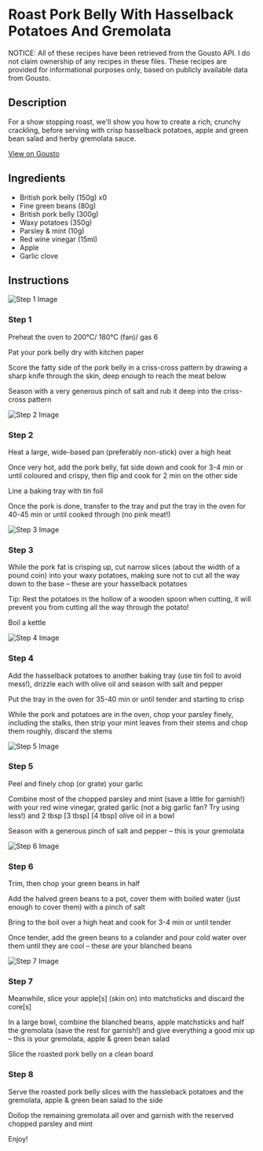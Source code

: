 # Roast Pork Belly With Hasselback Potatoes And Gremolata

NOTICE: All of these recipes have been retrieved from the Gousto API. I do not claim ownership of any recipes in these files. These recipes are provided for informational purposes only, based on publicly available data from Gousto.

## Description

For a show stopping roast, we'll show you how to create a rich, crunchy crackling, before serving with crisp hasselback potatoes, apple and green bean salad and herby gremolata sauce.

[View on Gousto](https://www.gousto.co.uk/recipes/cookbook/roast-pork-belly-hasselback-potatoes-gremolata)

## Ingredients

- British pork belly (150g) x0
- Fine green beans (80g)
- British pork belly (300g)
- Waxy potatoes (350g)
- Parsley & mint (10g)
- Red wine vinegar (15ml)
- Apple
- Garlic clove

## Instructions

![Step 1 Image](https://production-media.gousto.co.uk/cms/recipe-step-image/Step-1-1615480142174-x200.jpg)

### Step 1

Preheat the oven to 200°C/ 180°C (fan)/ gas 6

Pat your pork belly dry with kitchen paper

Score the fatty side of the pork belly in a criss-cross pattern by drawing a sharp knife through the skin, deep enough to reach the meat below

Season with a very generous pinch of salt and rub it deep into the criss-cross pattern

![Step 2 Image](https://production-media.gousto.co.uk/cms/recipe-step-image/Step-2-1615480169374-x200.jpg)

### Step 2

Heat a large, wide-based pan (preferably non-stick) over a high heat

Once very hot, add the pork belly, fat side down and cook for 3-4 min or until coloured and crispy, then flip and cook for 2 min on the other side

Line a baking tray with tin foil

Once the pork is done, transfer to the tray and put the tray in the oven for 40-45 min or until cooked through (no pink meat!)

![Step 3 Image](https://production-media.gousto.co.uk/cms/recipe-step-image/Step-3-copy-1615480180495-x200.jpg)

### Step 3

While the pork fat is crisping up, cut narrow slices (about the width of a pound coin) into your waxy potatoes, making sure not to cut all the way down to the base – these are your hasselback potatoes

Tip: Rest the potatoes in the hollow of a wooden spoon when cutting, it will prevent you from cutting all the way through the potato!

Boil a kettle

![Step 4 Image](https://production-media.gousto.co.uk/cms/recipe-step-image/Step-4-copy-1615480200765-x200.jpg)

### Step 4

Add the hasselback potatoes to another baking tray (use tin foil to avoid mess!), drizzle each with olive oil and season with salt and pepper

Put the tray in the oven for 35-40 min or until tender and starting to crisp

While the pork and potatoes are in the oven, chop your parsley finely, including the stalks, then strip your mint leaves from their stems and chop them roughly, discard the stems

![Step 5 Image](https://production-media.gousto.co.uk/cms/recipe-step-image/Step-5-copy-1615480277487-x200.jpg)

### Step 5

Peel and finely chop (or grate) your garlic

Combine most of the chopped parsley and mint (save a little for garnish!) with your red wine vinegar, grated garlic (not a big garlic fan? Try using less!) and 2 tbsp <span class="text-purple">[3 tbsp] </span><span class="text-danger">[4 tbsp]</span> olive oil in a bowl

Season with a generous pinch of salt and pepper – this is your gremolata

![Step 6 Image](https://production-media.gousto.co.uk/cms/recipe-step-image/Step-6-copy-1615480290694-x200.jpg)

### Step 6

Trim, then chop your green beans in half

Add the halved green beans to a pot, cover them with boiled water (just enough to cover them) with a pinch of salt

Bring to the boil over a high heat and cook for 3-4 min or until tender

Once tender, add the green beans to a colander and pour cold water over them until they are cool – these are your blanched beans

![Step 7 Image](https://production-media.gousto.co.uk/cms/recipe-step-image/Step-7-copy-1615480311092-x200.jpg)

### Step 7

Meanwhile, slice your apple[s]<span class="text-danger"> </span>(skin on) into matchsticks and discard the core[s]

In a large bowl, combine the blanched beans, apple matchsticks and half the gremolata (save the rest for garnish!) and give everything a good mix up – this is your gremolata, apple & green bean salad

Slice the roasted pork belly on a clean board

### Step 8

Serve the roasted pork belly slices with the hassleback potatoes and the gremolata, apple & green bean salad to the side

Dollop the remaining gremolata all over and garnish with the reserved chopped parsley and mint

Enjoy!

